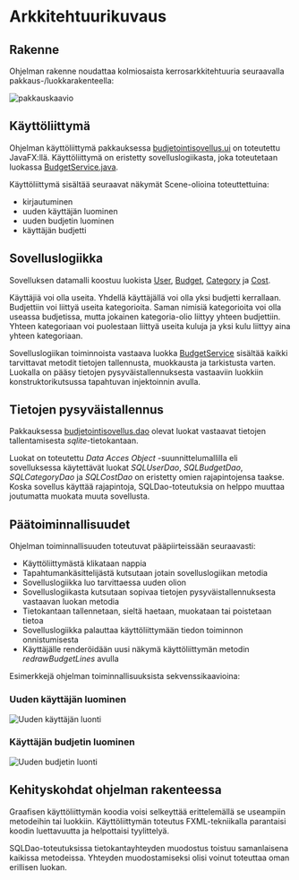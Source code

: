 # Arkkitehtuurikuvaus

## Rakenne

Ohjelman rakenne noudattaa kolmiosaista kerrosarkkitehtuuria seuraavalla pakkaus-/luokkarakenteella:

![pakkauskaavio](https://user-images.githubusercontent.com/48988852/116991973-06b25600-acde-11eb-9f07-eaa922dfae87.png)

## Käyttöliittymä

Ohjelman käyttöliittymä pakkauksessa [budjetointisovellus.ui](https://github.com/alaanni/ot-harjoitustyo/tree/master/Budjetointisovellus/src/main/java/budjetointisovellus/ui) on toteutettu JavaFX:llä. Käyttöliittymä on eristetty sovelluslogiikasta, joka toteutetaan luokassa [BudgetService.java](https://github.com/alaanni/ot-harjoitustyo/blob/master/Budjetointisovellus/src/main/java/budjetointisovellus/domain/BudgetService.java). 

Käyttöliittymä sisältää seuraavat näkymät Scene-olioina toteuttettuina:

- kirjautuminen
- uuden käyttäjän luominen
- uuden budjetin luominen
- käyttäjän budjetti

## Sovelluslogiikka

Sovelluksen datamalli koostuu luokista [User](https://github.com/alaanni/ot-harjoitustyo/blob/master/Budjetointisovellus/src/main/java/budjetointisovellus/domain/User.java), [Budget](https://github.com/alaanni/ot-harjoitustyo/blob/master/Budjetointisovellus/src/main/java/budjetointisovellus/domain/Budget.java), [Category](https://github.com/alaanni/ot-harjoitustyo/blob/master/Budjetointisovellus/src/main/java/budjetointisovellus/domain/Category.java) ja [Cost](https://github.com/alaanni/ot-harjoitustyo/blob/master/Budjetointisovellus/src/main/java/budjetointisovellus/domain/Cost.java). 

Käyttäjiä voi olla useita. Yhdellä käyttäjällä voi olla yksi budjetti kerrallaan. Budjettiin voi liittyä useita kategorioita. Saman nimisiä kategorioita voi olla useassa budjetissa, mutta jokainen kategoria-olio liittyy yhteen budjettiin. Yhteen kategoriaan voi puolestaan liittyä useita kuluja ja yksi kulu liittyy aina yhteen kategoriaan. 

Sovelluslogiikan toiminnoista vastaava luokka [BudgetService](https://github.com/alaanni/ot-harjoitustyo/blob/master/Budjetointisovellus/src/main/java/budjetointisovellus/domain/BudgetService.java) sisältää kaikki tarvittavat metodit tietojen tallennusta, muokkausta ja tarkistusta varten. Luokalla on pääsy tietojen pysyväistallennuksesta vastaaviin luokkiin konstruktorikutsussa tapahtuvan injektoinnin avulla. 

## Tietojen pysyväistallennus

Pakkauksessa [budjetointisovellus.dao](https://github.com/alaanni/ot-harjoitustyo/tree/master/Budjetointisovellus/src/main/java/budjetointisovellus/dao) olevat luokat vastaavat tietojen tallentamisesta _sqlite_-tietokantaan. 

Luokat on toteutettu _Data Acces Object_ -suunnittelumallilla eli sovelluksessa käytettävät luokat _SQLUserDao_, _SQLBudgetDao_, _SQLCategoryDao_ ja _SQLCostDao_ on eristetty omien rajapintojensa taakse. Koska sovellus käyttää rajapintoja, SQLDao-toteutuksia on helppo muuttaa joutumatta muokata muuta sovellusta. 

## Päätoiminnallisuudet

Ohjelman toiminnallisuuden toteutuvat pääpiirteissään seuraavasti:

- Käyttöliittymästä klikataan nappia
- Tapahtumankäsittelijästä kutsutaan jotain sovelluslogiikan metodia
- Sovelluslogiikka luo tarvittaessa uuden olion
- Sovelluslogiikasta kutsutaan sopivaa tietojen pysyväistallennuksesta vastaavan luokan metodia
- Tietokantaan tallennetaan, sieltä haetaan, muokataan tai poistetaan tietoa
- Sovelluslogiikka palauttaa käyttöliittymään tiedon toiminnon onnistumisesta 
- Käyttäjälle renderöidään uusi näkymä käyttöliittymän metodin _redrawBudgetLines_ avulla

Esimerkkejä ohjelman toiminnallisuuksista sekvenssikaavioina:

### Uuden käyttäjän luominen

![Uuden käyttäjän luonti](https://user-images.githubusercontent.com/48988852/116069288-e22dfc80-a693-11eb-9340-0bd2de480b21.png)

### Käyttäjän budjetin luominen

![Uuden budjetin luonti](https://user-images.githubusercontent.com/48988852/116081751-4e642c80-a6a3-11eb-9a2a-e80bf4e76d13.png)

## Kehityskohdat ohjelman rakenteessa

Graafisen käyttöliittymän koodia voisi selkeyttää erittelemällä se useampiin metodeihin tai luokkiin. Käyttöliittymän toteutus FXML-tekniikalla parantaisi koodin luettavuutta ja helpottaisi tyylittelyä. 

SQLDao-toteutuksissa tietokantayhteyden muodostus toistuu samanlaisena kaikissa metodeissa. Yhteyden muodostamiseksi olisi voinut toteuttaa oman erillisen luokan. 
